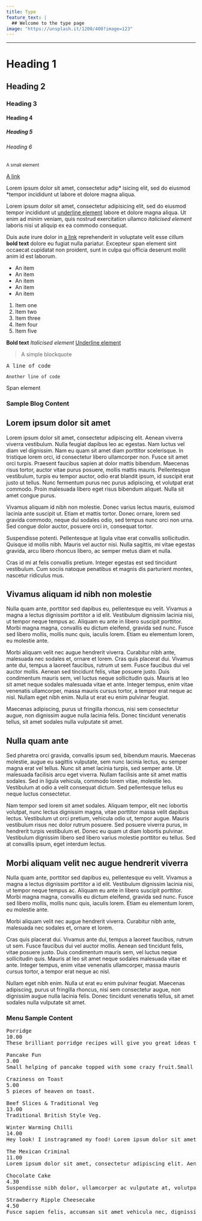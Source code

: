 ```yaml
---
title: Type
feature_text: |
  ## Welcome to the type page
image: "https://unsplash.it/1200/400?image=123"
---
```


---

<h1>Heading 1</h1>
<h2>Heading 2</h2>
<h3>Heading 3</h3>
<h4>Heading 4</h4>
<h5>Heading 5</h5>
<h6>Heading 6</h6>

<p><small>A small element</small></p>
<p><a href="#" title="A link">A link</a></p>
<p>Lorem ipsum dolor sit amet, consectetur adip* isicing elit, sed do eiusmod *tempor incididunt ut labore et dolore magna aliqua.</p>
<p>Lorem ipsum dolor sit amet, consectetur adipisicing elit, sed do eiusmod tempor incididunt ut <u>underline element</u> labore et dolore magna aliqua. Ut enim ad minim veniam, quis nostrud exercitation ullamco <i>italicised element</i> laboris nisi ut aliquip ex ea commodo consequat.</p>
<p>Duis aute irure dolor in <a href="#" title="a link">a link</a> reprehenderit in voluptate velit esse cillum <strong>bold text</strong> dolore eu fugiat nulla pariatur. Excepteur <span>span element</span> sint occaecat cupidatat non proident, sunt in culpa qui officia deserunt mollit anim id est laborum.</p>

<ul>
<li>An item</li>
<li>An item</li>
<li>An item</li>
<li>An item</li>
<li>An item</li>
</ul>
<ol>
<li>Item one</li>
<li>Item two</li>
<li>Item three</li>
<li>Item four</li>
<li>Item five</li>
</ol>

<p><strong>Bold text</strong>
<i>Italicised element</i>
<u>Underline element</u></p>

<blockquote>A simple blockquote</blockquote>

<pre>A line of code</pre>
<p><code>Another line of code</code></p>
<p><span>Span element</span></p>

<h3>Sample Blog Content</h3>

<h2>Lorem ipsum dolor sit amet</h2>

<p>Lorem ipsum dolor sit amet, consectetur adipiscing elit. Aenean viverra viverra vestibulum. Nulla feugiat dapibus leo ac egestas. Nam luctus vel diam vel dignissim. Nam eu quam sit amet diam porttitor scelerisque. In tristique lorem orci, id consectetur libero ullamcorper non. Fusce sit amet orci turpis. Praesent faucibus sapien at dolor mattis bibendum. Maecenas risus tortor, auctor vitae purus posuere, mollis mattis mauris. Pellentesque vestibulum, turpis eu tempor auctor, odio erat blandit ipsum, id suscipit erat justo ut tellus. Nunc fermentum purus nec purus adipiscing, et volutpat erat commodo. Proin malesuada libero eget risus bibendum aliquet. Nulla sit amet congue purus.</p>

<p>Vivamus aliquam id nibh non molestie. Donec varius lectus mauris, euismod lacinia ante suscipit ut. Etiam et mattis tortor. Donec ornare, lorem sed gravida commodo, neque dui sodales odio, sed tempus nunc orci non urna. Sed congue dolor auctor, posuere orci in, consequat tortor.</p>

<p>Suspendisse potenti. Pellentesque at ligula vitae erat convallis sollicitudin. Quisque id mollis nibh. Mauris vel auctor nisi. Nulla sagittis, mi vitae egestas gravida, arcu libero rhoncus libero, ac semper metus diam et nulla.</p>

<p>Cras id mi at felis convallis pretium. Integer egestas est sed tincidunt vestibulum. Cum sociis natoque penatibus et magnis dis parturient montes, nascetur ridiculus mus.</p>


<h2>Vivamus aliquam id nibh non molestie</h2>
<p>Nulla quam ante, porttitor sed dapibus eu, pellentesque eu velit. Vivamus a magna a lectus dignissim porttitor a id elit. Vestibulum dignissim lacinia nisi, ut tempor neque tempus ac. Aliquam eu ante in libero suscipit porttitor. Morbi magna magna, convallis eu dictum eleifend, gravida sed nunc. Fusce sed libero mollis, mollis nunc quis, iaculis lorem. Etiam eu elementum lorem, eu molestie ante.</p>

<p>Morbi aliquam velit nec augue hendrerit viverra. Curabitur nibh ante, malesuada nec sodales et, ornare et lorem. Cras quis placerat dui. Vivamus ante dui, tempus a laoreet faucibus, rutrum ut sem. Fusce faucibus dui vel auctor mollis. Aenean sed tincidunt felis, vitae posuere justo. Duis condimentum mauris sem, vel luctus neque sollicitudin quis. Mauris at leo sit amet neque sodales malesuada vitae et ante. Integer tempus, enim vitae venenatis ullamcorper, massa mauris cursus tortor, a tempor erat neque ac nisl. Nullam eget nibh enim. Nulla ut erat eu enim pulvinar feugiat.</p>

<p>Maecenas adipiscing, purus ut fringilla rhoncus, nisi sem consectetur augue, non dignissim augue nulla lacinia felis. Donec tincidunt venenatis tellus, sit amet sodales nulla vulputate sit amet.</p>


<h2>Nulla quam ante</h2>
<p>Sed pharetra orci gravida, convallis ipsum sed, bibendum mauris. Maecenas molestie, augue eu sagittis vulputate, sem nunc lacinia lectus, eu semper magna erat vel tellus. Nunc sit amet lacinia turpis, sed semper ante. Ut malesuada facilisis arcu eget viverra. Nullam facilisis ante sit amet mattis sodales. Sed in ligula vehicula, commodo lorem vitae, molestie leo. Vestibulum at odio a velit consequat dictum. Sed pellentesque tellus eu neque luctus consectetur.</p>

<p>Nam tempor sed lorem sit amet sodales. Aliquam tempor, elit nec lobortis volutpat, nunc lectus dignissim magna, vitae porttitor massa velit dapibus lectus. Vestibulum ut orci pretium, vehicula odio ut, tempor augue. Mauris vestibulum risus nec dolor rutrum posuere. Sed posuere viverra purus, in hendrerit turpis vestibulum et. Donec eu quam ut diam lobortis pulvinar. Vestibulum dignissim libero sed libero varius molestie porttitor eu tellus. Sed at convallis ipsum, eget interdum lectus.</p>


<h2>Morbi aliquam velit nec augue hendrerit viverra</h2>
<p>Nulla quam ante, porttitor sed dapibus eu, pellentesque eu velit. Vivamus a magna a lectus dignissim porttitor a id elit. Vestibulum dignissim lacinia nisi, ut tempor neque tempus ac. Aliquam eu ante in libero suscipit porttitor. Morbi magna magna, convallis eu dictum eleifend, gravida sed nunc. Fusce sed libero mollis, mollis nunc quis, iaculis lorem. Etiam eu elementum lorem, eu molestie ante.</p>

<p>Morbi aliquam velit nec augue hendrerit viverra. Curabitur nibh ante, malesuada nec sodales et, ornare et lorem.</p>

<p>Cras quis placerat dui. Vivamus ante dui, tempus a laoreet faucibus, rutrum ut sem. Fusce faucibus dui vel auctor mollis. Aenean sed tincidunt felis, vitae posuere justo. Duis condimentum mauris sem, vel luctus neque sollicitudin quis. Mauris at leo sit amet neque sodales malesuada vitae et ante. Integer tempus, enim vitae venenatis ullamcorper, massa mauris cursus tortor, a tempor erat neque ac nisl.</p>

<p>Nullam eget nibh enim. Nulla ut erat eu enim pulvinar feugiat. Maecenas adipiscing, purus ut fringilla rhoncus, nisi sem consectetur augue, non dignissim augue nulla lacinia felis. Donec tincidunt venenatis tellus, sit amet sodales nulla vulputate sit amet.</p>

<h3>Menu Sample Content</h3>

<pre>
Porridge
10.00
These brilliant porridge recipes will give you great ideas to jazz up this breakfast favourite. Fruity, syrupy or nutty – give it a go.

Pancake Fun
3.00
Small helping of pancake topped with some crazy fruit.Small helping of pancake topped with some crazy fruitSmall helping of pancake topped with some crazy fruitSmall helping of pancake topped with some crazy fruit.

Craziness on Toast
5.00
5 pieces of heaven on toast.

Beef Slices &amp; Traditional Veg
13.00
Traditional British Style Veg.

Winter Warming Chilli
14.00
Hey look! I instragramed my food! Lorem ipsum dolor sit amet, consectetur adipiscing elit. Aenean eget luctus lectus, a venenatis ipsum. Mauris quis accumsan sapien. Mauris lobortis condimentum malesuada. Lorem ipsum dolor sit amet, consectetur adipiscing.

The Mexican Criminal
11.00
Lorem ipsum dolor sit amet, consectetur adipiscing elit. Aenean eget luctus lectus, a venenatis ipsum. Mauris quis accumsan sapien. Mauris lobortis condimentum malesuada. Lorem ipsum dolor sit amet, consectetur adipiscing elit. Aliquam pellentesque risus.

Chocolate Cake
4.30
Suspendisse nibh dolor, ullamcorper ac vulputate at, volutpat eget neque. Ut orci purus, malesuada nec nisi at, consectetur volutpat mi. Nunc tincidunt porta nulla nec ornare. Nulla vitae diam rhoncus, tempus arcu eu, facilisis eros. Duis et varius mi, eg.

Strawberry Ripple Cheesecake
4.50
Fusce sapien felis, accumsan sit amet vehicula nec, dignissim id nisi. Donec lacinia in turpis dignissim gravida. Suspendisse potenti. Donec eu lacinia metus, eget elementum nibh. Donec aliquam dignissim ipsum non placerat. Ut aliquam dignissim facilisis.
</pre>
